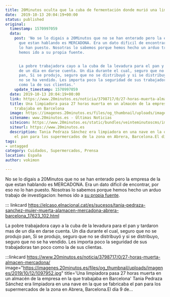 ```yaml
---
title: 20Minutos oculta que la cuba de fermentación donde murió una limpiadora era de Mercadona
date:  2019-10-13 20:04:19+00:00
status: published
original:
  timestamp: 1570997059
  data:
    post: 'No se lo digais a 20Minutos que no se han enterado pero la empresa de la
      que estan hablando es MERCADONA. Era un dato dificil de encontrar, por eso no
      lo han puesto. Nosotras lo sabemos porque hemos hecho un arduo trabajo de investigacion:
      hemos ido a su propia fuente.


      La pobre trabajadora cayo a la cuba de la levadura para el pan y tardaron mas
      de un día en darse cuenta. Un dia durante el cual, seguro que no se produjo
      pan, Si se produjo, seguro que no se distribuyó y si se distribuyo, seguro que
      no se ha vendido. Les importa poco la seguridad de sus trabajadoras tan poco
      como la de sus clientas.'
    update_timestamp: 1570997059
  date: 2019-10-13 20:04:19+00:00
  link: https://www.20minutos.es/noticia/3798717/0/27-horas-muerta-almacen-mercadona/
  title: Una limpiadora pasa 27 horas muerta en un almacén de la empresa en la que
    trabajaba en Barcelona
  image: https://imagenes.20minutos.es/files/og_thumbnail/uploads/imagenes/2019/10/12/1097952.jpg
  sitename: www.20minutos.es - Últimas Noticias
  siteicon: https://www.20minutos.es/static/bundles/veinteminutoscms/images/favicons/favicon-96x96.png?1596448522
  siteurl: https://www.20minutos.es
  description: Tania Pedraza Sánchez era limpiadora en una nave en la que se fabricaba
    el pan para los supermercados de la zona en Abrera, Barcelona.El día 9 de...
tags:
- untagged
category: Cuidados, Supermercados, Prensa
location: España
author: vokimon

---
```

No se lo digais a 20Minutos que no se han enterado pero la empresa de la que estan hablando es MERCADONA. Era un dato dificil de encontrar, por eso no lo han puesto.
Nosotras lo sabemos porque hemos hecho un arduo trabajo de investigacion: hemos ido a [su propia fuente](https://elcaso.elnacional.cat/es/sucesos/tania-pedraza-sanchez-mujer-muerta-alamacen-mercadona-abrera-barcelona_17623_102.html).

::: linkcard https://elcaso.elnacional.cat/es/sucesos/tania-pedraza-sanchez-mujer-muerta-alamacen-mercadona-abrera-barcelona_17623_102.html

La pobre trabajadora cayo a la cuba de la levadura para el pan y tardaron mas de un día en darse cuenta. Un dia durante el cual, seguro que no se produjo pan, Si se produjo, seguro que no se distribuyó y si se distribuyo, seguro que no se ha vendido. Les importa poco la seguridad de sus trabajadoras tan poco como la de sus clientas.

:::linkcard https://www.20minutos.es/noticia/3798717/0/27-horas-muerta-almacen-mercadona/ image="https://imagenes.20minutos.es/files/og_thumbnail/uploads/imagenes/2019/10/12/1097952.jpg" title='Una limpiadora pasa 27 horas muerta en un almacén de la empresa en la que trabajaba en Barcelona'
    Tania Pedraza Sánchez era limpiadora en una nave en la que se fabricaba el pan para los supermercados de la zona en Abrera, Barcelona.El día 9 de...


